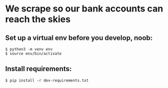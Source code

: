 # We scrape so our bank accounts can reach the skies

## Set up a virtual env before you develop, noob:
    $ python3 -m venv env
    $ source env/bin/activate

## Install requirements:
    $ pip install -r dev-requirements.txt